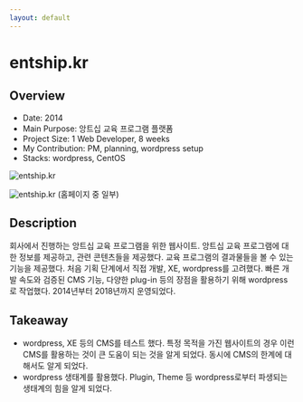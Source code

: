```yaml
---
layout: default
---
```


# entship.kr

## Overview

* Date: 2014
* Main Purpose: 앙트십 교육 프로그램 플랫폼
* Project Size: 1 Web Developer, 8 weeks
* My Contribution: PM, planning, wordpress setup
* Stacks: wordpress, CentOS

![entship.kr]({{"/assets/img/project/2014_entship_kr_1.jpg"}})

![entship.kr]({{"/assets/img/project/2014_entship_kr_2.jpg"}})
(홈페이지 중 일부)

## Description

회사에서 진행하는 앙트십 교육 프로그램을 위한 웹사이트. 
앙트십 교육 프로그램에 대한 정보를 제공하고, 관련 콘텐츠들을 제공했다. 
교육 프로그램의 결과물들을 볼 수 있는 기능을 제공했다. 
처음 기획 단계에서 직접 개발, XE, wordpress를 고려했다. 
빠른 개발 속도와 검증된 CMS 기능, 다양한 plug-in 등의 장점을 활용하기 위해 wordpress로 작업했다. 
2014년부터 2018년까지 운영되었다. 

## Takeaway

* wordpress, XE 등의 CMS를 테스트 했다. 
특정 목적을 가진 웹사이트의 경우 이런 CMS를 활용하는 것이 큰 도움이 되는 것을 알게 되었다. 
동시에 CMS의 한계에 대해서도 알게 되었다. 
* wordpress 생태계를 활용했다. 
Plugin, Theme 등 wordpress로부터 파생되는 생태계의 힘을 알게 되었다. 